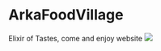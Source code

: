 # ArkaFoodVillage
Elixir of Tastes, come and enjoy website
<a href="https://www.youtube.com/embed/rJwaZAzcGHM"><img src="https://user-images.githubusercontent.com/64016811/103464776-42eb9f00-4d5c-11eb-84a6-4a088a7866ed.jpg"></a>
 



